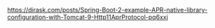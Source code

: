https://dirask.com/posts/Spring-Boot-2-example-APR-native-library-configuration-with-Tomcat-9-Http11AprProtocol-pq6xxj